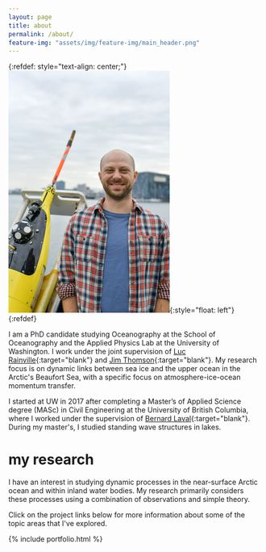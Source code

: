 ```yaml
---
layout: page
title: about
permalink: /about/
feature-img: "assets/img/feature-img/main_header.png"
---
```


{:refdef: style="text-align: center;"}
![about me](/assets/img/Sam_Brenner_small.png){:style="float: left"}
{:refdef}

I am a PhD candidate studying Oceanography at the School of Oceanography and the Applied Physics Lab at the University of Washington.
I work under the joint supervision of [Luc Rainville](http://apl.uw.edu/people/profile.php?last_name=Rainville&first_name=Luc){:target="blank"} and [Jim Thomson](http://apl.uw.edu/people/profile.php?last_name=Thomson&first_name=Jim){:target="blank"}. My research focus is on dynamic links between sea ice and the upper ocean in the Arctic's Beaufort Sea, with a specific focus on atmosphere-ice-ocean momentum transfer.

I started at UW in 2017 after completing a Master’s of Applied Science degree (MASc) in Civil Engineering at the University of British Columbia, where I worked under the supervision of [Bernard Laval](https://www.civil.ubc.ca/faculty/bernard-laval){:target="blank"}. During my master's, I studied standing wave structures in lakes.


# my research

I have an interest in studying dynamic processes in the near-surface Arctic ocean and within inland water bodies. My research primarily considers these processes using a combination of observations and simple theory.

Click on the project links below for more information about some of the topic areas that I've explored.

{% include portfolio.html %}
